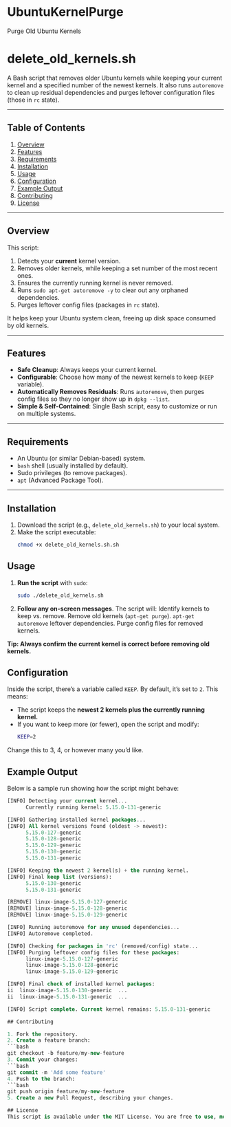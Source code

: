 # UbuntuKernelPurge
Purge Old Ubuntu Kernels

# delete_old_kernels.sh

A Bash script that removes older Ubuntu kernels while keeping your current kernel and a specified number of the newest kernels. It also runs `autoremove` to clean up residual dependencies and purges leftover configuration files (those in `rc` state).

---

## Table of Contents

1. [Overview](#overview)  
2. [Features](#features)  
3. [Requirements](#requirements)  
4. [Installation](#installation)  
5. [Usage](#usage)  
6. [Configuration](#configuration)  
7. [Example Output](#example-output)  
8. [Contributing](#contributing)  
9. [License](#license)  

---

## Overview

This script:

1. Detects your **current** kernel version.  
2. Removes older kernels, while keeping a set number of the most recent ones.  
3. Ensures the currently running kernel is never removed.  
4. Runs `sudo apt-get autoremove -y` to clear out any orphaned dependencies.  
5. Purges leftover config files (packages in `rc` state).

It helps keep your Ubuntu system clean, freeing up disk space consumed by old kernels.

---

## Features

- **Safe Cleanup**: Always keeps your current kernel.  
- **Configurable**: Choose how many of the newest kernels to keep (`KEEP` variable).  
- **Automatically Removes Residuals**: Runs `autoremove`, then purges config files so they no longer show up in `dpkg --list`.  
- **Simple & Self-Contained**: Single Bash script, easy to customize or run on multiple systems.

---

## Requirements

- An Ubuntu (or similar Debian-based) system.  
- `bash` shell (usually installed by default).  
- Sudo privileges (to remove packages).  
- `apt` (Advanced Package Tool).

---

## Installation

1. Download the script (e.g., `delete_old_kernels.sh`) to your local system.  
2. Make the script executable:  
   ```bash
   chmod +x delete_old_kernels.sh.sh

## Usage

1. **Run the script** with `sudo`:
   ```bash
   sudo ./delete_old_kernels.sh

2. **Follow any on-screen messages**. The script will:
Identify kernels to keep vs. remove.
Remove old kernels (`apt-get purge`).
`apt-get autoremove` leftover dependencies.
Purge config files for removed kernels.

**Tip: Always confirm the current kernel is correct before removing old kernels.**

## Configuration

Inside the script, there’s a variable called `KEEP`. By default, it’s set to `2`. This means:

- The script keeps the **newest 2 kernels plus the currently running kernel.**
- If you want to keep more (or fewer), open the script and modify:
   ```bash
   KEEP=2

Change this to 3, 4, or however many you’d like.

## Example Output

Below is a sample run showing how the script might behave:

   ```sql
   [INFO] Detecting your current kernel...
         Currently running kernel: 5.15.0-131-generic
   
   [INFO] Gathering installed kernel packages...
   [INFO] All kernel versions found (oldest -> newest):
         5.15.0-127-generic
         5.15.0-128-generic
         5.15.0-129-generic
         5.15.0-130-generic
         5.15.0-131-generic
   
   [INFO] Keeping the newest 2 kernel(s) + the running kernel.
   [INFO] Final keep list (versions):
         5.15.0-130-generic
         5.15.0-131-generic
   
   [REMOVE] linux-image-5.15.0-127-generic
   [REMOVE] linux-image-5.15.0-128-generic
   [REMOVE] linux-image-5.15.0-129-generic
   
   [INFO] Running autoremove for any unused dependencies...
   [INFO] Autoremove completed.
   
   [INFO] Checking for packages in 'rc' (removed/config) state...
   [INFO] Purging leftover config files for these packages:
         linux-image-5.15.0-127-generic
         linux-image-5.15.0-128-generic
         linux-image-5.15.0-129-generic
   
   [INFO] Final check of installed kernel packages:
   ii  linux-image-5.15.0-130-generic  ...
   ii  linux-image-5.15.0-131-generic  ...
   
   [INFO] Script complete. Current kernel remains: 5.15.0-131-generic

## Contributing

1. Fork the repository.
2. Create a feature branch:
   ```bash
   git checkout -b feature/my-new-feature
3. Commit your changes:
   ```bash
   git commit -m 'Add some feature'
4. Push to the branch:
   ```bash
   git push origin feature/my-new-feature
5. Create a new Pull Request, describing your changes.

## License
This script is available under the MIT License. You are free to use, modify, and distribute it, subject to the terms of the license.

